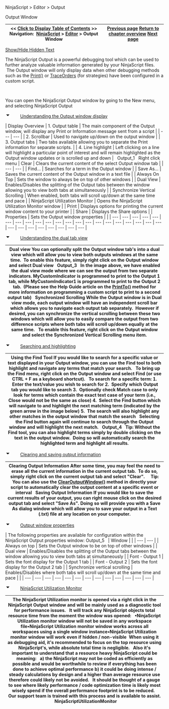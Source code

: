 ﻿


NinjaScript \> Editor \> Output






















Output Window







| \<\< [Click to Display Table of Contents](output.md) \>\> **Navigation:**     [NinjaScript](ninjascript-1.md) \> [Editor](editor-1.md) \> Output Window | [Previous page](intelliprompt-1.md) [Return to chapter overview](editor-1.md) [Next page](visual_studio_debugging-1.md) |
| --- | --- |




[Show/Hide Hidden Text](javascript:HMToggleExpandAll(!HMAnyToggleOpen()) "Click to open/close expanding sections")









The NinjaScript Output is a powerful debugging tool which can be used to further analyze valuable information generated by your NinjaScript files.  The Output window will only display data when other debugging methods such as the [Print()](print-1.md) or [TraceOrders](traceorders-1.md) (for strategies) have been configured in a custom script.


   

You can open the NinjaScript Output window by going to the New menu, and selecting NinjaScript Output


![tog_minus](tog_minus-1.gif)        [Understanding the Output window display](javascript:HMToggle('toggle','UnderstandingTheOutputWindowDisplay','UnderstandingTheOutputWindowDisplay_ICON'))




| Display Overview   | 1\. Output table | The main component of the Output window, will display any Print or Information message sent from a script | | --- | --- | | 2\. Scrollbar | Used to navigate up/down on the output window | | 3\. Output tabs | Two tabs available allowing you to separate the Print information for separate scripts. | | 4\. Line highlight | Left clicking on a line will highlight a particular point of interest and will remain highlighted as the Output window updates or is scrolled up and down |      Output_1   Right click menu   | Clear | Clears the current content of the select Output window tab | | --- | --- | | Find... | Searches for a term in the Output window | | Save As... | Saves the current content of the Output window in a text file | | Always On Top | Sets the window to always be on top of other windows | | Dual View | Enables/Disables the splitting of the Output tabs between the window allowing you to view both tabs at simultaneously | | Synchronize Vertical Scrolling | When enabled, both tabs will scroll up/down at the same time and pace | | NinjaScript Utilization Monitor | Opens the NinjaScript Utilization Monitor window | | Print | Displays options for printing the current window content to your printer | | Share | Displays the Share options | | Properties | Sets the Output window properties | |
| --- | --- | --- | --- | --- | --- | --- | --- | --- | --- | --- | --- | --- | --- | --- | --- | --- | --- | --- | --- | --- | --- | --- | --- | --- | --- | --- | --- | --- |



![tog_minus](tog_minus-1.gif)        [Understanding the dual tab view](javascript:HMToggle('toggle','UnderstandingTheDualTabView','UnderstandingTheDualTabView_ICON'))




| Dual view You can optionally split the Output window tab's into a dual view which will allow you to view both outputs windows at the same time.  To enable this feature, simply right click on the Output window and select Dual view   Output_3   In the image above, we have enabled the dual view mode where we can see the output from two separate indicators. MyCustomIndicator is programmed to print to the Output 1 tab, while MyCustomIndicator1 is programmed to print to the Output 2 tab.  (Please see the Help Guide article on the [PrintTo()](printto-1.md) method for more information on programming a custom script to print to a second output tab)   Synchronized Scrolling While the Output window is in Dual view mode, each output window will have an independent scroll bar which allows you to navigate each output tab separately.  However if desired, you can synchronize the vertical scrolling between these two windows which will allow you to easily compare the output from two difference scripts where both tabs will scroll up/down equally at the same time.   To enable this feature, right click on the Output window and select the Synchronized Vertical Scrolling menu item. |
| --- |



![tog_minus](tog_minus-1.gif)        [Searching and highlighting](javascript:HMToggle('toggle','SearchingAndHighlighting','SearchingAndHighlighting_ICON'))




| Using the Find Tool If you would like to search for a specific value or text displayed in your Output window, you can use the Find tool to both highlight and navigate any terms that match your search.   To bring up the Find menu, right click on the Output window and select Find (or use CTRL \+ F as a keyboard shortcut).   To search for a specific term: 1\.  Enter the text/value you wish to search for 2\.  Specify which Output tab you would like to search 3\.  Optionally check Match case to only look for terms which contain the exact text case of your term (i.e., Close would not be the same as close) 4\.  Select the Find button which will navigate to and highlight the next matching term (indicated by the green arrow in the image below) 5\.  The search will also highlight any other matches in the output window that match the search   Selecting the Find button again will continue to search through the Output window and will highlight the next match.   Output_4   Tip: Without the Find tool, you can also highlight terms simply by double clicking on the text in the output window.  Doing so will automatically search the highlighted term and highlight all results. |
| --- |



![tog_minus](tog_minus-1.gif)        [Clearing and saving output information](javascript:HMToggle('toggle','ClearingAndSavingOutputInformation','ClearingAndSavingOutputInformation_ICON'))




| Clearing Output Information After some time, you may feel the need to erase all the current information in the current output tab.  To do so, simply right click on the current output tab and select "Clear".     Tip: You can also use the [ClearOutputWindow()](clearoutputwindow-1.md) method in directly your script to automatically clear the output content at a specific event or interval   Saving Output Information If you would like to save the current results of your output, you can right mouse click on the desired output tab and select "Save As". Doing so will provide you with a Save As dialog window which will allow you to save your output in a Text (.txt) file at any location on your computer. |
| --- |



![tog_minus](tog_minus-1.gif)        [Output window properties](javascript:HMToggle('toggle','OutputWindowProperties','OutputWindowProperties_ICON'))




| The following properties are available for configuration within the NinjaScript Output properties window: Output_5     | Window |  | | --- | --- | | Always on top | Sets the Output window to be on top of other windows | | Dual view | Enables/Disables the splitting of the Output tabs between the window allowing you to view both tabs at simultaneously | | Font \- Output 1 | Sets the font display for the Output 1 tab | | Font \- Output 2 | Sets the font display for the Output 2 tab | | Synchronize vertical scrolling | Enables/Disables where both tabs will scroll up/down at the same time and pace | |
| --- | --- | --- | --- | --- | --- | --- | --- | --- | --- | --- | --- | --- |



![tog_minus](tog_minus-1.gif)        [NinjaScript Utilization Monitor](javascript:HMToggle('toggle','NinjaScriptUtilizationMonitor','NinjaScriptUtilizationMonitor_ICON'))




| The NinjaScript Utilization monitor is opened via a right click in the NinjaScript Output window and will be mainly used as a diagnostic tool for performance issues.   It will track any NinjaScript objects total resource time from the moment the window was opened:   •NinjaScript Utilization monitor window will not be saved in any workspace file•NinjaScript Utilization monitor window works across all workspaces using a single window instance•NinjaScript Utilization monitor window will work even if hidden / non\-visible  When using it as debugging aid, it's recommended to focus on the top resource using NinjaScript's, while absolute total time is negligible.   Also it's important to understand that a resource heavy NinjaScript could be meaning:   a) the NinjaScript may not be coded as efficiently as possible and would be worthwhile to review if everything has been done to achieve optimal performance b) it could be doing intense / steady calculations by design and a higher than average resource use therefore could likely not be avoided.   It should be thought of a gauge to see where likely performance / code optimization time is likely most wisely spend if the overall performance footprint is to be reduced.   Our support team is trained with this process and is available to assist.   NinjaScriptUtilizationMonitor |
| --- |



## 









